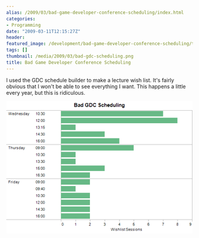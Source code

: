 ```yaml
---
alias: /2009/03/bad-game-developer-conference-scheduling/index.html
categories:
- Programming
date: "2009-03-11T12:15:27Z"
header:
featured_image: /development/bad-game-developer-conference-scheduling/teaser.png
tags: []
thumbnail: /media/2009/03/bad-gdc-scheduling.png
title: Bad Game Developer Conference Scheduling
---
```

I used the GDC schedule builder to make a lecture wish list.  It's fairly obvious that I won't be able to see everything I want.  This happens a little every year, but this is ridiculous.

![](bad-gdc-scheduling.png)

